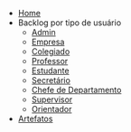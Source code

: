 <!-- docs/_sidebar.md -->

* [Home](/artefatos/install.md)
* Backlog por tipo de usuário
  * [Admin](/artefatos/histories/admin/index.md)
  * [Empresa](/artefatos/histories/company/index.md)
  * [Colegiado](/artefatos/histories/collegiate/index.md)
  * [Professor](/artefatos/histories/teacher/index.md)
  * [Estudante](/artefatos/histories/student/index.md)
  * [Secretário](/artefatos/histories/secretary/index.md)
  * [Chefe de Departamento](/artefatos/histories/departmentBoss/index.md)
  * [Supervisor](/artefatos/histories/supervisor/index.md)
  * [Orientador](/artefatos/histories/advisor/index.md)    
* [Artefatos](artefatos/artefatos.md)

